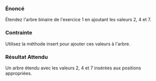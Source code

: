 ### Énoncé

Étendez l'arbre binaire de l'exercice 1 en ajoutant les valeurs 2, 4 et 7.

### Contrainte

Utilisez la méthode insert pour ajouter ces valeurs à l'arbre.

### Résultat Attendu

Un arbre étendu avec les valeurs 2, 4 et 7 insérées aux positions appropriées.